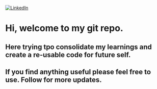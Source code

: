 [![LinkedIn](https://img.shields.io/badge/LinkedIn-0077B5?style=for-the-badge&logo=linkedin&logoColor=white)](https://www.linkedin.com/in/ktaresh)

# **Hi, welcome to my git repo.**


## Here trying tpo consolidate my learnings and create a re-usable code for future self. 
## If you find anything useful please feel free to use. Follow for more updates.